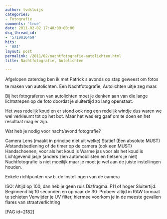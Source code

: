 ```yaml
---
author: tvdsluijs
categories:
- Fotografie
comments: 'true'
date: 2011-02-02 17:48:00+00:00
dsq_thread_id:
- '5719816469'
hits:
- '681'
layout: post
permalink: /2011/02/nachtfotografie-autolichten.html
title: Nachtfotografie, Autolichten

---
```

Afgelopen zaterdag ben ik met Patrick s avonds op stap geweest om fotos te maken van autolichten. Een Nachtfotografie, Autolichten uitje zeg maar.

Bij het fotograferen van autolichten moet je denken aan van die lange lichtstrepen op de foto doordat je sluitertijd zo lang openstaat.

Het was redelijk koud en er stond ook nog een redelijk windje dus waren we wel verkleumt tot op het bot. Maar het was erg gaaf om te doen en het resultaat mag er zijn.<!--more-->


  
Wat heb je nodig voor nacht/avond fotografie?

Camera Lens (maakt in principe niet uit welke) Statief (Een absolute MUST) Afstandsbediening of de timer op de camera (ook een MUST) Handschoenen, voor als het koud is Warme jas voor als het koud is Lichtgevend jasje (anders zien automobilisten en fietsers je niet) Nachtfotografie is niet moeilijk maar je moet je wel aan de juiste instellingen houden.

Enkele richtpunten v.w.b. de instellingen van de camera

ISO: Altijd op 100, dan heb je geen ruis Diafragma: F11 of hoger Sluitertijd: Beginnend bij 10 seconden en op naar de 30  Probeer altijd in RAW formaat te schieten Verwijder je UV filter, hiermee voorkom je in de meeste gevallen flares van straatverlichting

[FAG id=2182]